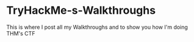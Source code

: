 # TryHackMe-s-Walkthroughs
This is where I post all my Walkthroughs and to show you how I'm doing THM's CTF
